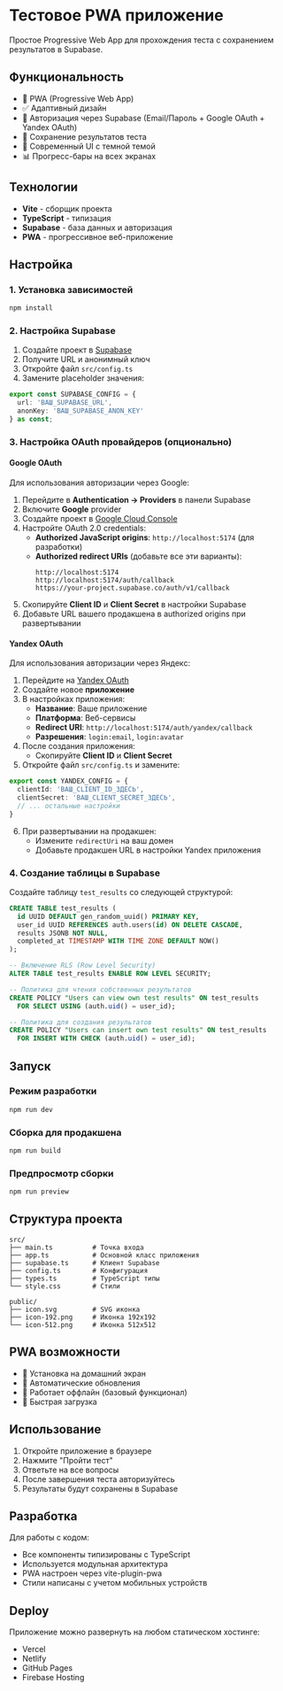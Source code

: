 # Тестовое PWA приложение

Простое Progressive Web App для прохождения теста с сохранением результатов в Supabase.

## Функциональность

- 📱 PWA (Progressive Web App)
- ✅ Адаптивный дизайн
- 🔐 Авторизация через Supabase (Email/Пароль + Google OAuth + Yandex OAuth)
- 💾 Сохранение результатов теста
- 🎨 Современный UI с темной темой
- 📊 Прогресс-бары на всех экранах

## Технологии

- **Vite** - сборщик проекта
- **TypeScript** - типизация
- **Supabase** - база данных и авторизация
- **PWA** - прогрессивное веб-приложение

## Настройка

### 1. Установка зависимостей

```bash
npm install
```

### 2. Настройка Supabase

1. Создайте проект в [Supabase](https://supabase.com)
2. Получите URL и анонимный ключ
3. Откройте файл `src/config.ts`
4. Замените placeholder значения:

```typescript
export const SUPABASE_CONFIG = {
  url: 'ВАШ_SUPABASE_URL',
  anonKey: 'ВАШ_SUPABASE_ANON_KEY'
} as const;
```

### 3. Настройка OAuth провайдеров (опционально)

#### Google OAuth
Для использования авторизации через Google:

1. Перейдите в **Authentication → Providers** в панели Supabase
2. Включите **Google** provider
3. Создайте проект в [Google Cloud Console](https://console.cloud.google.com/)
4. Настройте OAuth 2.0 credentials:
   - **Authorized JavaScript origins**: `http://localhost:5174` (для разработки)
   - **Authorized redirect URIs** (добавьте все эти варианты):
     ```
     http://localhost:5174
     http://localhost:5174/auth/callback
     https://your-project.supabase.co/auth/v1/callback
     ```
5. Скопируйте **Client ID** и **Client Secret** в настройки Supabase
6. Добавьте URL вашего продакшена в authorized origins при развертывании

#### Yandex OAuth
Для использования авторизации через Яндекс:

1. Перейдите на [Yandex OAuth](https://oauth.yandex.ru/)
2. Создайте новое **приложение**
3. В настройках приложения:
   - **Название**: Ваше приложение
   - **Платформа**: Веб-сервисы
   - **Redirect URI**: `http://localhost:5174/auth/yandex/callback`
   - **Разрешения**: `login:email`, `login:avatar`
4. После создания приложения:
   - Скопируйте **Client ID** и **Client Secret**
5. Откройте файл `src/config.ts` и замените:

```typescript
export const YANDEX_CONFIG = {
  clientId: 'ВАШ_CLIENT_ID_ЗДЕСЬ',
  clientSecret: 'ВАШ_CLIENT_SECRET_ЗДЕСЬ',
  // ... остальные настройки
}
```

6. При развертывании на продакшен:
   - Измените `redirectUri` на ваш домен
   - Добавьте продакшен URL в настройки Yandex приложения

### 4. Создание таблицы в Supabase

Создайте таблицу `test_results` со следующей структурой:

```sql
CREATE TABLE test_results (
  id UUID DEFAULT gen_random_uuid() PRIMARY KEY,
  user_id UUID REFERENCES auth.users(id) ON DELETE CASCADE,
  results JSONB NOT NULL,
  completed_at TIMESTAMP WITH TIME ZONE DEFAULT NOW()
);

-- Включение RLS (Row Level Security)
ALTER TABLE test_results ENABLE ROW LEVEL SECURITY;

-- Политика для чтения собственных результатов
CREATE POLICY "Users can view own test results" ON test_results
  FOR SELECT USING (auth.uid() = user_id);

-- Политика для создания результатов
CREATE POLICY "Users can insert own test results" ON test_results
  FOR INSERT WITH CHECK (auth.uid() = user_id);
```

## Запуск

### Режим разработки

```bash
npm run dev
```

### Сборка для продакшена

```bash
npm run build
```

### Предпросмотр сборки

```bash
npm run preview
```

## Структура проекта

```
src/
├── main.ts          # Точка входа
├── app.ts           # Основной класс приложения
├── supabase.ts      # Клиент Supabase
├── config.ts        # Конфигурация
├── types.ts         # TypeScript типы
└── style.css        # Стили

public/
├── icon.svg         # SVG иконка
├── icon-192.png     # Иконка 192x192
└── icon-512.png     # Иконка 512x512
```

## PWA возможности

- 📱 Установка на домашний экран
- 🔄 Автоматические обновления
- 📶 Работает оффлайн (базовый функционал)
- 🎯 Быстрая загрузка

## Использование

1. Откройте приложение в браузере
2. Нажмите "Пройти тест"
3. Ответьте на все вопросы
4. После завершения теста авторизуйтесь
5. Результаты будут сохранены в Supabase

## Разработка

Для работы с кодом:

- Все компоненты типизированы с TypeScript
- Используется модульная архитектура
- PWA настроен через vite-plugin-pwa
- Стили написаны с учетом мобильных устройств

## Deploy

Приложение можно развернуть на любом статическом хостинге:
- Vercel
- Netlify
- GitHub Pages
- Firebase Hosting
